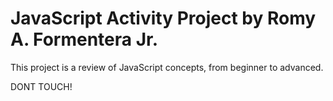 # JavaScript Activity Project  by Romy A. Formentera Jr.
This project is a review of JavaScript concepts, from beginner to advanced.

DONT TOUCH!